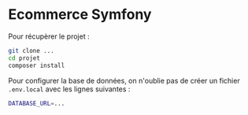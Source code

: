 # Ecommerce Symfony

Pour récupèrer le projet :

```bash
git clone ...
cd projet
composer install
```

Pour configurer la base de données, on n'oublie pas
de créer un fichier `.env.local` avec les lignes
suivantes :

```bash
DATABASE_URL=...
```